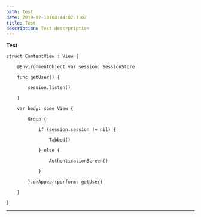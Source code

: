```yaml
---
path: test
date: 2019-12-10T08:44:02.110Z
title: Test
description: Test descrpription
---
```

**Test**

`struct ContentView : View {`

`    @EnvironmentObject var session: SessionStore`

`    func getUser() {`

`        session.listen()`

`    }`

`    var body: some View {`

`        Group {`

`            if (session.session != nil) {`

`                Tabbed()`

`            } else {`

`                AuthenticationScreen()`

`            }`

`        }.onAppear(perform: getUser)`

`    }`

`}`

****
